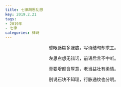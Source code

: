 ```yaml
---
title: 七律胡思乱想
key: 2019.2.21
tags: 
- 2019年 
- 七律
categories: 律诗
---
```


<p align="center">昏眼迷糊多朦胧，写诗结句却求工。
</p>
<p align="center">左思右想无错话，前语后言不中听。
</p>
<p align="center">青要增颜含厚意，老当益壮有柔情。
</p>
<p align="center">别说石块不知理，行脉通纹也分明。
</p>
